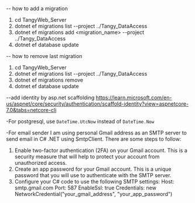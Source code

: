 ﻿-- how to add a migration
1. cd TangyWeb_Server
2. dotnet ef migrations list --project ../Tangy_DataAccess
3. dotnet ef migrations add <migration_name> --project ../Tangy_DataAccess
4. dotnet ef database update

-- how to remove last migration
1. cd TangyWeb_Server
2. dotnet ef migrations list --project ../Tangy_DataAccess
3. dotnet ef migrations remove
4. dotnet ef database update

--add identity by asp.net scaffolding
https://learn.microsoft.com/en-us/aspnet/core/security/authentication/scaffold-identity?view=aspnetcore-7.0&tabs=netcore-cli

-For postgresql,
use `DateTime.UtcNow` instead of `DateTime.Now`

-For email sender
I am using personal Gmail address as an SMTP server to send email in C# .NET using SmtpClient. There are some steps to follow:

1. Enable two-factor authentication (2FA) on your Gmail account.
    This is a security measure that will help to protect your account from unauthorized access.
2. Create an app password for your Gmail account.
    This is a unique password that you will use to authenticate with the SMTP server.
3. Configure your C# code to use the following SMTP settings:
    Host: smtp.gmail.com
    Port: 587
    EnableSsl: true
    Credentials: new NetworkCredential("your_gmail_address", "your_app_password")